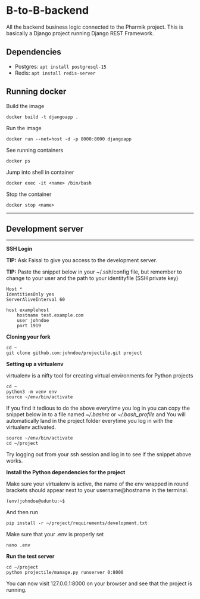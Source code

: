# B-to-B-backend

All the backend business logic connected to the Pharmik project. This is basically a Django project running Django REST Framework.

## Dependencies

- Postgres: `apt install postgresql-15`
- Redis: `apt install redis-server`

## Running docker

Build the image

```
docker build -t djangoapp .
```

Run the image

```
docker run --net=host -d -p 8000:8000 djangoapp
```

See running containers

```
docker ps
```

Jump into shell in container

```
docker exec -it <name> /bin/bash
```

Stop the container

```
docker stop <name>
```

---

## Development server

---

**SSH Login**

**TIP:** Ask Faisal to give you access to the development server.

**TIP:** Paste the snippet below in your ~/.ssh/config file, but remember to change to your user and the path to your identityfile (SSH private key)

    Host *
    IdentitiesOnly yes
    ServerAliveInterval 60

    host examplehost
    	hostname test.example.com
    	user johndoe
    	port 1919

**Cloning your fork**

    cd ~
    git clone github.com:johndoe/projectile.git project

**Setting up a virtualenv**

virtualenv is a nifty tool for creating virtual environments for Python projects

    cd ~
    python3 -m venv env
    source ~/env/bin/activate

If you find it tedious to do the above everytime you log in you can copy the snippet below in to a file named _~/.bashrc_ or _~/.bash_profile_ and You will automatically land in the project folder everytime you log in with the virtualenv activated.

    source ~/env/bin/activate
    cd ~/project

Try logging out from your ssh session and log in to see if the snippet above works.

**Install the Python dependencies for the project**

Make sure your virtualenv is active, the name of the env wrapped in round brackets should appear next to your username@hostname in the terminal.

    (env)johndoe@uduntu:~$

And then run

    pip install -r ~/project/requirements/development.txt

Make sure that your .env is properly set

    nano .env

**Run the test server**

    cd ~/project
    python projectile/manage.py runserver 0:8000

You can now visit 127.0.0.1:8000 on your browser and see that the project is running.
